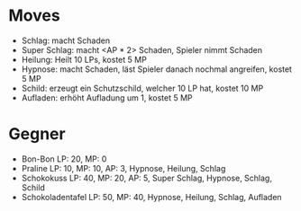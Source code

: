 Moves
========================================================================

- Schlag: macht <AP> Schaden
- Super Schlag: macht <AP * 2> Schaden, Spieler nimmt <AP> Schaden
- Heilung: Heilt 10 LPs, kostet 5 MP
- Hypnose: macht <AP> Schaden, läst Spieler danach nochmal angreifen, kostet 5 MP
- Schild: erzeugt ein Schutzschild, welcher 10 LP hat, kostet 10 MP
- Aufladen: erhöht Aufladung um 1, kostet 5 MP


Gegner
========================================================================

- Bon-Bon LP: 20, MP: 0
- Praline LP: 10, MP: 10, AP: 3, Hypnose, Heilung, Schlag
- Schokokuss LP: 40, MP: 20, AP: 5, Super Schlag, Hypnose, Schlag, Schild
- Schokoladentafel LP: 50, MP: 40, Hypnose, Heilung, Schlag, Aufladen

